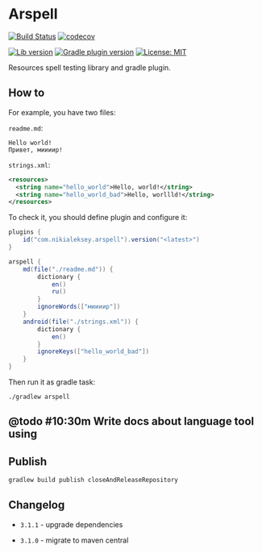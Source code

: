 # Arspell

[![Build Status][build-status-badge]][build-status-link]
[![codecov][codecov-badge]][codecov-link]

[![Lib version][lib-version-badge]][lib-version-link]
[![Gradle plugin version][gradle-plugin-badge]][gradle-plugin-link]
[![License: MIT][license-badge]][license-link]

Resources spell testing library and gradle plugin.

## How to

For example, you have two files:

`readme.md`:
```text
Hello world!
Привет, миииир!
```
`strings.xml`:
```xml
<resources>
  <string name="hello_world">Hello, world!</string>  
  <string name="hello_world_bad">Hello, worllld!</string>
</resources>
```
To check it, you should define plugin and configure it:
```groovy
plugins {
    id("com.nikialeksey.arspell").version("<latest>")
}

arspell {
    md(file("./readme.md")) {
        dictionary {
            en()
            ru()
        }
        ignoreWords(["миииир"])
    }
    android(file("./strings.xml")) {
        dictionary {
            en()
        }
        ignoreKeys(["hello_world_bad"])
    }
}
```

Then run it as gradle task:
```shell
./gradlew arspell
```

## @todo #10:30m Write docs about language tool using

## Publish
```bash
gradlew build publish closeAndReleaseRepository
```

## Changelog

- `3.1.1` - upgrade dependencies

- `3.1.0` - migrate to maven central

[build-status-badge]: https://github.com/nikialeksey/arspell/actions/workflows/ci.yml/badge.svg
[build-status-link]: https://github.com/nikialeksey/arspell/actions/
[codecov-badge]: https://codecov.io/gh/nikialeksey/arspell/branch/master/graph/badge.svg
[codecov-link]: https://codecov.io/gh/nikialeksey/arspell
[lib-version-badge]: https://img.shields.io/maven-central/v/com.nikialeksey/arspell.svg?label=lib
[lib-version-link]: https://maven-badges.herokuapp.com/maven-central/com.nikialeksey/arspell
[gradle-plugin-badge]: https://img.shields.io/maven-metadata/v/https/plugins.gradle.org/m2/com/nikialeksey/arspell-plugin-gradle/maven-metadata.xml.svg?label=plugin
[gradle-plugin-link]: https://plugins.gradle.org/plugin/dev.youshallnotpass
[license-badge]: https://img.shields.io/badge/License-MIT-yellow.svg
[license-link]: https://github.com/nikialeksey/arspell/blob/master/LICENSE
